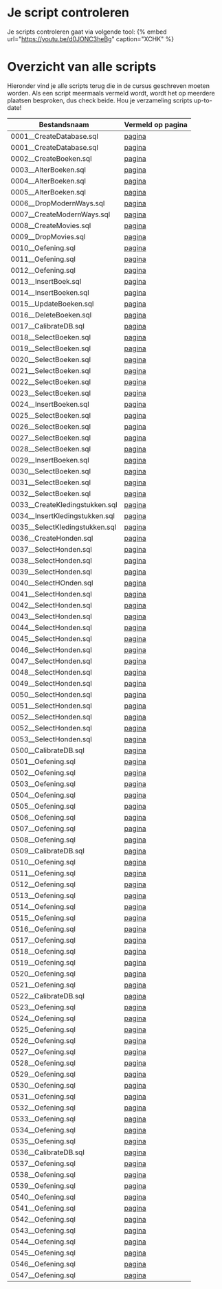 # Je script controleren
Je scripts controleren gaat via volgende tool:
{% embed url="https://youtu.be/d0JONC3heBg" caption="XCHK" %}
# Overzicht van alle scripts
Hieronder vind je alle scripts terug die in de cursus geschreven moeten worden. Als een script meermaals vermeld wordt, wordt het op meerdere plaatsen besproken, dus check beide. Hou je verzameling scripts up-to-date!

| Bestandsnaam                     | Vermeld op pagina |
|----------------------------------|-------------------|
| 0001\_\_CreateDatabase.sql | [pagina](https://apwt.gitbook.io/cursus-databanken/semester-1-databanken-intro/deeltalen/ddl/create) |
| 0001\_\_CreateDatabase.sql | [pagina](https://apwt.gitbook.io/cursus-databanken/semester-1-databanken-intro/deeltalen/ddl/create) |
| 0002\_\_CreateBoeken.sql | [pagina](https://apwt.gitbook.io/cursus-databanken/semester-1-databanken-intro/deeltalen/ddl/create) |
| 0003\_\_AlterBoeken.sql | [pagina](https://apwt.gitbook.io/cursus-databanken/semester-1-databanken-intro/deeltalen/ddl/alter) |
| 0004\_\_AlterBoeken.sql | [pagina](https://apwt.gitbook.io/cursus-databanken/semester-1-databanken-intro/deeltalen/ddl/alter) |
| 0005\_\_AlterBoeken.sql | [pagina](https://apwt.gitbook.io/cursus-databanken/semester-1-databanken-intro/deeltalen/ddl/alter) |
| 0006\_\_DropModernWays.sql | [pagina](https://apwt.gitbook.io/cursus-databanken/semester-1-databanken-intro/deeltalen/ddl/drop) |
| 0007\_\_CreateModernWays.sql | [pagina](https://apwt.gitbook.io/cursus-databanken/semester-1-databanken-intro/deeltalen/ddl/drop) |
| 0008\_\_CreateMovies.sql | [pagina](https://apwt.gitbook.io/cursus-databanken/semester-1-databanken-intro/deeltalen/ddl/drop) |
| 0009\_\_DropMovies.sql | [pagina](https://apwt.gitbook.io/cursus-databanken/semester-1-databanken-intro/deeltalen/ddl/drop) |
| 0010\_\_Oefening.sql | [pagina](https://apwt.gitbook.io/cursus-databanken/semester-1-databanken-intro/deeltalen/ddl/oefeningen) |
| 0011\_\_Oefening.sql | [pagina](https://apwt.gitbook.io/cursus-databanken/semester-1-databanken-intro/deeltalen/ddl/oefeningen) |
| 0012\_\_Oefening.sql | [pagina](https://apwt.gitbook.io/cursus-databanken/semester-1-databanken-intro/deeltalen/ddl/oefeningen) |
| 0013\_\_InsertBoek.sql | [pagina](https://apwt.gitbook.io/cursus-databanken/semester-1-databanken-intro/deeltalen/dml-basis/insert) |
| 0014\_\_InsertBoeken.sql | [pagina](https://apwt.gitbook.io/cursus-databanken/semester-1-databanken-intro/deeltalen/dml-basis/insert) |
| 0015\_\_UpdateBoeken.sql | [pagina](https://apwt.gitbook.io/cursus-databanken/semester-1-databanken-intro/deeltalen/dml-basis/update) |
| 0016\_\_DeleteBoeken.sql | [pagina](https://apwt.gitbook.io/cursus-databanken/semester-1-databanken-intro/deeltalen/dml-basis/delete) |
| 0017\_\_CalibrateDB.sql | [pagina](https://apwt.gitbook.io/cursus-databanken/semester-1-databanken-intro/deeltalen/ddl/oefeningen-labo) |
| 0018\_\_SelectBoeken.sql | [pagina](https://apwt.gitbook.io/cursus-databanken/semester-1-databanken-intro/deeltalen/dml-medium/select-met-where) |
| 0019\_\_SelectBoeken.sql | [pagina](https://apwt.gitbook.io/cursus-databanken/semester-1-databanken-intro/deeltalen/dml-medium/select-met-where) |
| 0020\_\_SelectBoeken.sql | [pagina](https://apwt.gitbook.io/cursus-databanken/semester-1-databanken-intro/deeltalen/dml-medium/select-met-where) |
| 0021\_\_SelectBoeken.sql | [pagina](https://apwt.gitbook.io/cursus-databanken/semester-1-databanken-intro/deeltalen/dml-medium/select-met-where) |
| 0022\_\_SelectBoeken.sql | [pagina](https://apwt.gitbook.io/cursus-databanken/semester-1-databanken-intro/deeltalen/dml-medium/praktijkvoorbeeld-logische-operatoren) |
| 0023\_\_SelectBoeken.sql | [pagina](https://apwt.gitbook.io/cursus-databanken/semester-1-databanken-intro/deeltalen/dml-medium/praktijkvoorbeeld-logische-operatoren) |
| 0024\_\_InsertBoeken.sql | [pagina](https://apwt.gitbook.io/cursus-databanken/semester-1-databanken-intro/deeltalen/dml-medium/praktijkvoorbeeld-logische-operatoren) |
| 0025\_\_SelectBoeken.sql | [pagina](https://apwt.gitbook.io/cursus-databanken/semester-1-databanken-intro/deeltalen/dml-medium/praktijkvoorbeeld-logische-operatoren) |
| 0026\_\_SelectBoeken.sql | [pagina](https://apwt.gitbook.io/cursus-databanken/semester-1-databanken-intro/deeltalen/dml-medium/praktijkvoorbeeld-logische-operatoren) |
| 0027\_\_SelectBoeken.sql | [pagina](https://apwt.gitbook.io/cursus-databanken/semester-1-databanken-intro/deeltalen/dml-medium/praktijkvoorbeeld-logische-operatoren) |
| 0028\_\_SelectBoeken.sql | [pagina](https://apwt.gitbook.io/cursus-databanken/semester-1-databanken-intro/deeltalen/dml-medium/vergelijkingen-in-mysql) |
| 0029\_\_InsertBoeken.sql | [pagina](https://apwt.gitbook.io/cursus-databanken/semester-1-databanken-intro/deeltalen/dml-medium/vergelijkingen-in-mysql) |
| 0030\_\_SelectBoeken.sql | [pagina](https://apwt.gitbook.io/cursus-databanken/semester-1-databanken-intro/deeltalen/dml-medium/vergelijkingen-in-mysql) |
| 0031\_\_SelectBoeken.sql | [pagina](https://apwt.gitbook.io/cursus-databanken/semester-1-databanken-intro/deeltalen/dml-medium/select-sorteren) |
| 0032\_\_SelectBoeken.sql | [pagina](https://apwt.gitbook.io/cursus-databanken/semester-1-databanken-intro/deeltalen/dml-medium/like) |
| 0033\_\_CreateKledingstukken.sql | [pagina](https://apwt.gitbook.io/cursus-databanken/semester-1-databanken-intro/deeltalen/ddl-medium/enum) |
| 0034\_\_InsertKledingstukken.sql | [pagina](https://apwt.gitbook.io/cursus-databanken/semester-1-databanken-intro/deeltalen/ddl-medium/enum) |
| 0035\_\_SelectKledingstukken.sql | [pagina](https://apwt.gitbook.io/cursus-databanken/semester-1-databanken-intro/deeltalen/ddl-medium/enum) |
| 0036\_\_CreateHonden.sql | [pagina](https://apwt.gitbook.io/cursus-databanken/semester-1-databanken-intro/deeltalen/groeperen-en-samenvatten/select-met-group-by) |
| 0037\_\_SelectHonden.sql | [pagina](https://apwt.gitbook.io/cursus-databanken/semester-1-databanken-intro/deeltalen/groeperen-en-samenvatten/select-met-group-by) |
| 0038\_\_SelectHonden.sql | [pagina](https://apwt.gitbook.io/cursus-databanken/semester-1-databanken-intro/deeltalen/groeperen-en-samenvatten/select-met-group-by) |
| 0039\_\_SelectHonden.sql | [pagina](https://apwt.gitbook.io/cursus-databanken/semester-1-databanken-intro/deeltalen/groeperen-en-samenvatten/select-met-group-by) |
| 0040\_\_SelectHOnden.sql | [pagina](https://apwt.gitbook.io/cursus-databanken/semester-1-databanken-intro/deeltalen/groeperen-en-samenvatten/aggregaatfuncties) |
| 0041\_\_SelectHonden.sql | [pagina](https://apwt.gitbook.io/cursus-databanken/semester-1-databanken-intro/deeltalen/groeperen-en-samenvatten/aggregaatfuncties) |
| 0042\_\_SelectHonden.sql | [pagina](https://apwt.gitbook.io/cursus-databanken/semester-1-databanken-intro/deeltalen/groeperen-en-samenvatten/aggregaatfuncties) |
| 0043\_\_SelectHonden.sql | [pagina](https://apwt.gitbook.io/cursus-databanken/semester-1-databanken-intro/deeltalen/groeperen-en-samenvatten/aggregaatfuncties) |
| 0044\_\_SelectHonden.sql | [pagina](https://apwt.gitbook.io/cursus-databanken/semester-1-databanken-intro/deeltalen/groeperen-en-samenvatten/windowfuncties) |
| 0045\_\_SelectHonden.sql | [pagina](https://apwt.gitbook.io/cursus-databanken/semester-1-databanken-intro/deeltalen/groeperen-en-samenvatten/windowfuncties) |
| 0046\_\_SelectHonden.sql | [pagina](https://apwt.gitbook.io/cursus-databanken/semester-1-databanken-intro/deeltalen/groeperen-en-samenvatten/windowfuncties) |
| 0047\_\_SelectHonden.sql | [pagina](https://apwt.gitbook.io/cursus-databanken/semester-1-databanken-intro/deeltalen/groeperen-en-samenvatten/having) |
| 0048\_\_SelectHonden.sql | [pagina](https://apwt.gitbook.io/cursus-databanken/semester-1-databanken-intro/deeltalen/groeperen-en-samenvatten/having) |
| 0049\_\_SelectHonden.sql | [pagina](https://apwt.gitbook.io/cursus-databanken/semester-1-databanken-intro/deeltalen/groeperen-en-samenvatten/in) |
| 0050\_\_SelectHonden.sql | [pagina](https://apwt.gitbook.io/cursus-databanken/semester-1-databanken-intro/deeltalen/groeperen-en-samenvatten/in) |
| 0051\_\_SelectHonden.sql | [pagina](https://apwt.gitbook.io/cursus-databanken/semester-1-databanken-intro/deeltalen/groeperen-en-samenvatten/in) |
| 0052\_\_SelectHonden.sql | [pagina](https://apwt.gitbook.io/cursus-databanken/semester-1-databanken-intro/deeltalen/groeperen-en-samenvatten/in) |
| 0052\_\_SelectHonden.sql | [pagina](https://apwt.gitbook.io/cursus-databanken/semester-1-databanken-intro/deeltalen/groeperen-en-samenvatten/between) |
| 0053\_\_SelectHonden.sql | [pagina](https://apwt.gitbook.io/cursus-databanken/semester-1-databanken-intro/deeltalen/groeperen-en-samenvatten/distinct) |
| 0500\_\_CalibrateDB.sql | [pagina](https://apwt.gitbook.io/cursus-databanken/semester-1-databanken-intro/deeltalen/ddl/oefeningen-labo) |
| 0501\_\_Oefening.sql | [pagina](https://apwt.gitbook.io/cursus-databanken/semester-1-databanken-intro/deeltalen/ddl/oefeningen-labo) |
| 0502\_\_Oefening.sql | [pagina](https://apwt.gitbook.io/cursus-databanken/semester-1-databanken-intro/deeltalen/ddl/oefeningen-labo) |
| 0503\_\_Oefening.sql | [pagina](https://apwt.gitbook.io/cursus-databanken/semester-1-databanken-intro/deeltalen/ddl/oefeningen-labo) |
| 0504\_\_Oefening.sql | [pagina](https://apwt.gitbook.io/cursus-databanken/semester-1-databanken-intro/deeltalen/ddl/oefeningen-labo) |
| 0505\_\_Oefening.sql | [pagina](https://apwt.gitbook.io/cursus-databanken/semester-1-databanken-intro/deeltalen/ddl/oefeningen-labo) |
| 0506\_\_Oefening.sql | [pagina](https://apwt.gitbook.io/cursus-databanken/semester-1-databanken-intro/deeltalen/ddl/oefeningen-labo) |
| 0507\_\_Oefening.sql | [pagina](https://apwt.gitbook.io/cursus-databanken/semester-1-databanken-intro/deeltalen/ddl/oefeningen-labo) |
| 0508\_\_Oefening.sql | [pagina](https://apwt.gitbook.io/cursus-databanken/semester-1-databanken-intro/deeltalen/ddl/oefeningen-labo) |
| 0509\_\_CalibrateDB.sql | [pagina](https://apwt.gitbook.io/cursus-databanken/semester-1-databanken-intro/deeltalen/dml-basis/oefeningen-labo) |
| 0510\_\_Oefening.sql | [pagina](https://apwt.gitbook.io/cursus-databanken/semester-1-databanken-intro/deeltalen/dml-basis/oefeningen-labo) |
| 0511\_\_Oefening.sql | [pagina](https://apwt.gitbook.io/cursus-databanken/semester-1-databanken-intro/deeltalen/dml-basis/oefeningen-labo) |
| 0512\_\_Oefening.sql | [pagina](https://apwt.gitbook.io/cursus-databanken/semester-1-databanken-intro/deeltalen/dml-basis/oefeningen-labo) |
| 0513\_\_Oefening.sql | [pagina](https://apwt.gitbook.io/cursus-databanken/semester-1-databanken-intro/deeltalen/dml-basis/oefeningen-labo) |
| 0514\_\_Oefening.sql | [pagina](https://apwt.gitbook.io/cursus-databanken/semester-1-databanken-intro/deeltalen/dml-basis/oefeningen-labo) |
| 0515\_\_Oefening.sql | [pagina](https://apwt.gitbook.io/cursus-databanken/semester-1-databanken-intro/deeltalen/dml-basis/oefeningen-labo) |
| 0516\_\_Oefening.sql | [pagina](https://apwt.gitbook.io/cursus-databanken/semester-1-databanken-intro/deeltalen/dml-basis/oefeningen-labo) |
| 0517\_\_Oefening.sql | [pagina](https://apwt.gitbook.io/cursus-databanken/semester-1-databanken-intro/deeltalen/dml-basis/oefeningen-labo) |
| 0518\_\_Oefening.sql | [pagina](https://apwt.gitbook.io/cursus-databanken/semester-1-databanken-intro/deeltalen/dml-basis/oefeningen-labo) |
| 0519\_\_Oefening.sql | [pagina](https://apwt.gitbook.io/cursus-databanken/semester-1-databanken-intro/deeltalen/dml-basis/oefeningen-labo) |
| 0520\_\_Oefening.sql | [pagina](https://apwt.gitbook.io/cursus-databanken/semester-1-databanken-intro/deeltalen/dml-basis/oefeningen-labo) |
| 0521\_\_Oefening.sql | [pagina](https://apwt.gitbook.io/cursus-databanken/semester-1-databanken-intro/deeltalen/dml-basis/oefeningen-labo) |
| 0522\_\_CalibrateDB.sql | [pagina](https://apwt.gitbook.io/cursus-databanken/semester-1-databanken-intro/deeltalen/dml-medium/oefeningen-labo-medium) |
| 0523\_\_Oefening.sql | [pagina](https://apwt.gitbook.io/cursus-databanken/semester-1-databanken-intro/deeltalen/dml-medium/oefeningen-labo-medium) |
| 0524\_\_Oefening.sql | [pagina](https://apwt.gitbook.io/cursus-databanken/semester-1-databanken-intro/deeltalen/dml-medium/oefeningen-labo-medium) |
| 0525\_\_Oefening.sql | [pagina](https://apwt.gitbook.io/cursus-databanken/semester-1-databanken-intro/deeltalen/dml-medium/oefeningen-labo-medium) |
| 0526\_\_Oefening.sql | [pagina](https://apwt.gitbook.io/cursus-databanken/semester-1-databanken-intro/deeltalen/dml-medium/oefeningen-labo-medium) |
| 0527\_\_Oefening.sql | [pagina](https://apwt.gitbook.io/cursus-databanken/semester-1-databanken-intro/deeltalen/dml-medium/oefeningen-labo-medium) |
| 0528\_\_Oefening.sql | [pagina](https://apwt.gitbook.io/cursus-databanken/semester-1-databanken-intro/deeltalen/dml-medium/oefeningen-labo-medium) |
| 0529\_\_Oefening.sql | [pagina](https://apwt.gitbook.io/cursus-databanken/semester-1-databanken-intro/deeltalen/dml-medium/oefeningen-labo-medium) |
| 0530\_\_Oefening.sql | [pagina](https://apwt.gitbook.io/cursus-databanken/semester-1-databanken-intro/deeltalen/dml-medium/oefeningen-labo-medium) |
| 0531\_\_Oefening.sql | [pagina](https://apwt.gitbook.io/cursus-databanken/semester-1-databanken-intro/deeltalen/dml-medium/oefeningen-labo-medium) |
| 0532\_\_Oefening.sql | [pagina](https://apwt.gitbook.io/cursus-databanken/semester-1-databanken-intro/deeltalen/dml-medium/oefeningen-labo-medium) |
| 0533\_\_Oefening.sql | [pagina](https://apwt.gitbook.io/cursus-databanken/semester-1-databanken-intro/deeltalen/dml-medium/oefeningen-labo-medium) |
| 0534\_\_Oefening.sql | [pagina](https://apwt.gitbook.io/cursus-databanken/semester-1-databanken-intro/deeltalen/dml-medium/oefeningen-labo-medium) |
| 0535\_\_Oefening.sql | [pagina](https://apwt.gitbook.io/cursus-databanken/semester-1-databanken-intro/deeltalen/dml-medium/oefeningen-labo-medium) |
| 0536\_\_CalibrateDB.sql | [pagina](https://apwt.gitbook.io/cursus-databanken/semester-1-databanken-intro/deeltalen/groeperen-en-samenvatten/oefeningen-labo-groeperen) |
| 0537\_\_Oefening.sql | [pagina](https://apwt.gitbook.io/cursus-databanken/semester-1-databanken-intro/deeltalen/groeperen-en-samenvatten/oefeningen-labo-groeperen) |
| 0538\_\_Oefening.sql | [pagina](https://apwt.gitbook.io/cursus-databanken/semester-1-databanken-intro/deeltalen/groeperen-en-samenvatten/oefeningen-labo-groeperen) |
| 0539\_\_Oefening.sql | [pagina](https://apwt.gitbook.io/cursus-databanken/semester-1-databanken-intro/deeltalen/groeperen-en-samenvatten/oefeningen-labo-groeperen) |
| 0540\_\_Oefening.sql | [pagina](https://apwt.gitbook.io/cursus-databanken/semester-1-databanken-intro/deeltalen/groeperen-en-samenvatten/oefeningen-labo-groeperen) |
| 0541\_\_Oefening.sql | [pagina](https://apwt.gitbook.io/cursus-databanken/semester-1-databanken-intro/deeltalen/groeperen-en-samenvatten/oefeningen-labo-groeperen) |
| 0542\_\_Oefening.sql | [pagina](https://apwt.gitbook.io/cursus-databanken/semester-1-databanken-intro/deeltalen/groeperen-en-samenvatten/oefeningen-labo-groeperen) |
| 0543\_\_Oefening.sql | [pagina](https://apwt.gitbook.io/cursus-databanken/semester-1-databanken-intro/deeltalen/groeperen-en-samenvatten/oefeningen-labo-groeperen) |
| 0544\_\_Oefening.sql | [pagina](https://apwt.gitbook.io/cursus-databanken/semester-1-databanken-intro/deeltalen/groeperen-en-samenvatten/oefeningen-labo-groeperen) |
| 0545\_\_Oefening.sql | [pagina](https://apwt.gitbook.io/cursus-databanken/semester-1-databanken-intro/deeltalen/groeperen-en-samenvatten/oefeningen-labo-groeperen) |
| 0546\_\_Oefening.sql | [pagina](https://apwt.gitbook.io/cursus-databanken/semester-1-databanken-intro/deeltalen/groeperen-en-samenvatten/oefeningen-labo-groeperen) |
| 0547\_\_Oefening.sql | [pagina](https://apwt.gitbook.io/cursus-databanken/semester-1-databanken-intro/deeltalen/groeperen-en-samenvatten/oefeningen-labo-groeperen) |